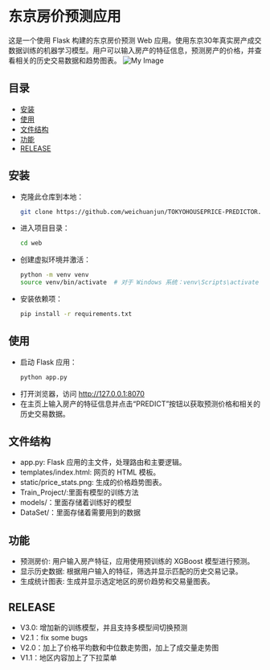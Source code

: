 # 东京房价预测应用

这是一个使用 Flask 构建的东京房价预测 Web 应用。使用东京30年真实房产成交数据训练的机器学习模型。用户可以输入房产的特征信息，预测房产的价格，并查看相关的历史交易数据和趋势图表。
![My Image](https://user-images.githubusercontent.com/your-username/issue-number/image.png)
## 目录

- [安装](#安装)
- [使用](#使用)
- [文件结构](#文件结构)
- [功能](#功能)
- [RELEASE](#RELEASE)

## 安装

- 克隆此仓库到本地：
   ```bash
   git clone https://github.com/weichuanjun/TOKYOHOUSEPRICE-PREDICTOR.git
- 进入项目目录：
   ```bash
   cd web
- 创建虚拟环境并激活：
     ```bash
   python -m venv venv
   source venv/bin/activate  # 对于 Windows 系统：venv\Scripts\activate
- 安装依赖项：
  ```bash
  pip install -r requirements.txt

## 使用
- 启动 Flask 应用：
     ```bash
     python app.py
- 打开浏览器，访问 http://127.0.0.1:8070
- 在主页上输入房产的特征信息并点击“PREDICT”按钮以获取预测价格和相关的历史交易数据。

## 文件结构
- app.py: Flask 应用的主文件，处理路由和主要逻辑。
- templates/index.html: 网页的 HTML 模板。
- static/price_stats.png: 生成的价格趋势图表。
- Train_Project/:里面有模型的训练方法
- models/：里面存储着训练好的模型
- DataSet/：里面存储着需要用到的数据
  
## 功能
- 预测房价: 用户输入房产特征，应用使用预训练的 XGBoost 模型进行预测。
- 显示历史数据: 根据用户输入的特征，筛选并显示匹配的历史交易记录。
- 生成统计图表: 生成并显示选定地区的房价趋势和交易量图表。

## RELEASE
- V3.0: 增加新的训练模型，并且支持多模型间切换预测
- V2.1：fix some bugs
- V2.0：加上了价格平均数和中位数走势图，加上了成交量走势图
- V1.1：地区内容加上了下拉菜单
